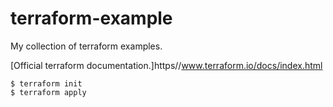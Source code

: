 # terraform-example
My collection of terraform examples.

[Official terraform documentation.]https//www.terraform.io/docs/index.html
```
$ terraform init
$ terraform apply
```
